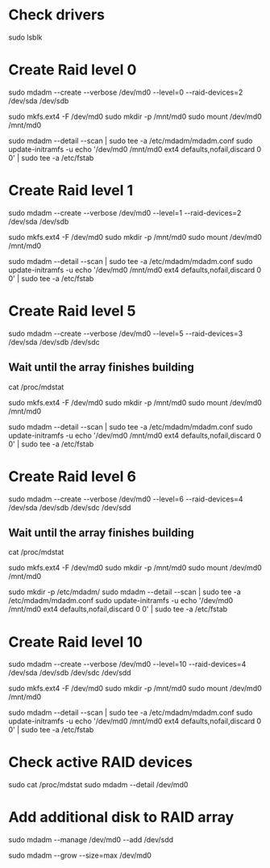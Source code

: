 # Check drivers
sudo lsblk

# Create Raid level 0
sudo mdadm --create --verbose /dev/md0 --level=0 --raid-devices=2 /dev/sda /dev/sdb

sudo mkfs.ext4 -F /dev/md0
sudo mkdir -p /mnt/md0
sudo mount /dev/md0 /mnt/md0

sudo mdadm --detail --scan | sudo tee -a /etc/mdadm/mdadm.conf
sudo update-initramfs -u
echo '/dev/md0 /mnt/md0 ext4 defaults,nofail,discard 0 0' | sudo tee -a /etc/fstab

# Create Raid level 1
sudo mdadm --create --verbose /dev/md0 --level=1 --raid-devices=2 /dev/sda /dev/sdb

sudo mkfs.ext4 -F /dev/md0
sudo mkdir -p /mnt/md0
sudo mount /dev/md0 /mnt/md0

sudo mdadm --detail --scan | sudo tee -a /etc/mdadm/mdadm.conf
sudo update-initramfs -u
echo '/dev/md0 /mnt/md0 ext4 defaults,nofail,discard 0 0' | sudo tee -a /etc/fstab

# Create Raid level 5
sudo mdadm --create --verbose /dev/md0 --level=5 --raid-devices=3 /dev/sda /dev/sdb /dev/sdc

## Wait until the array finishes building 
cat /proc/mdstat

sudo mkfs.ext4 -F /dev/md0
sudo mkdir -p /mnt/md0
sudo mount /dev/md0 /mnt/md0

sudo mdadm --detail --scan | sudo tee -a /etc/mdadm/mdadm.conf
sudo update-initramfs -u
echo '/dev/md0 /mnt/md0 ext4 defaults,nofail,discard 0 0' | sudo tee -a /etc/fstab

# Create Raid level 6
sudo mdadm --create --verbose /dev/md0 --level=6 --raid-devices=4 /dev/sda /dev/sdb /dev/sdc /dev/sdd

## Wait until the array finishes building 
cat /proc/mdstat

sudo mkfs.ext4 -F /dev/md0
sudo mkdir -p /mnt/md0
sudo mount /dev/md0 /mnt/md0

sudo mkdir -p /etc/mdadm/
sudo mdadm --detail --scan | sudo tee -a /etc/mdadm/mdadm.conf
sudo update-initramfs -u
echo '/dev/md0 /mnt/md0 ext4 defaults,nofail,discard 0 0' | sudo tee -a /etc/fstab

# Create Raid level 10
sudo mdadm --create --verbose /dev/md0 --level=10 --raid-devices=4 /dev/sda /dev/sdb /dev/sdc /dev/sdd

sudo mkfs.ext4 -F /dev/md0
sudo mkdir -p /mnt/md0
sudo mount /dev/md0 /mnt/md0

sudo mdadm --detail --scan | sudo tee -a /etc/mdadm/mdadm.conf
sudo update-initramfs -u
echo '/dev/md0 /mnt/md0 ext4 defaults,nofail,discard 0 0' | sudo tee -a /etc/fstab

# Check active RAID devices
sudo cat /proc/mdstat
sudo mdadm --detail /dev/md0

# Add additional disk to RAID array
sudo mdadm --manage /dev/md0 --add /dev/sdd

sudo mdadm --grow --size=max /dev/md0